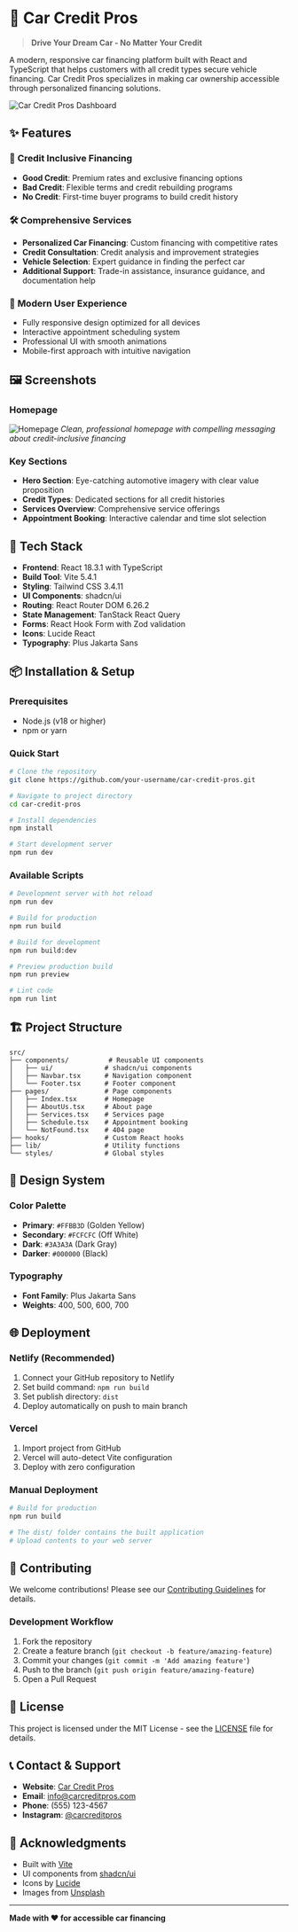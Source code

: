 # 🚗 Car Credit Pros

> **Drive Your Dream Car - No Matter Your Credit**

A modern, responsive car financing platform built with React and TypeScript that helps customers with all credit types secure vehicle financing. Car Credit Pros specializes in making car ownership accessible through personalized financing solutions.

![Car Credit Pros Dashboard](Dashboard.png)

## ✨ Features

### 🎯 **Credit Inclusive Financing**
- **Good Credit**: Premium rates and exclusive financing options
- **Bad Credit**: Flexible terms and credit rebuilding programs  
- **No Credit**: First-time buyer programs to build credit history

### 🛠️ **Comprehensive Services**
- **Personalized Car Financing**: Custom financing with competitive rates
- **Credit Consultation**: Credit analysis and improvement strategies
- **Vehicle Selection**: Expert guidance in finding the perfect car
- **Additional Support**: Trade-in assistance, insurance guidance, and documentation help

### 📱 **Modern User Experience**
- Fully responsive design optimized for all devices
- Interactive appointment scheduling system
- Professional UI with smooth animations
- Mobile-first approach with intuitive navigation

## 🖼️ Screenshots

### Homepage
![Homepage](Dashboard.png)
*Clean, professional homepage with compelling messaging about credit-inclusive financing*

### Key Sections
- **Hero Section**: Eye-catching automotive imagery with clear value proposition
- **Credit Types**: Dedicated sections for all credit histories
- **Services Overview**: Comprehensive service offerings
- **Appointment Booking**: Interactive calendar and time slot selection

## 🚀 Tech Stack

- **Frontend**: React 18.3.1 with TypeScript
- **Build Tool**: Vite 5.4.1
- **Styling**: Tailwind CSS 3.4.11
- **UI Components**: shadcn/ui
- **Routing**: React Router DOM 6.26.2
- **State Management**: TanStack React Query
- **Forms**: React Hook Form with Zod validation
- **Icons**: Lucide React
- **Typography**: Plus Jakarta Sans

## 📦 Installation & Setup

### Prerequisites
- Node.js (v18 or higher)
- npm or yarn

### Quick Start

```bash
# Clone the repository
git clone https://github.com/your-username/car-credit-pros.git

# Navigate to project directory
cd car-credit-pros

# Install dependencies
npm install

# Start development server
npm run dev
```

### Available Scripts

```bash
# Development server with hot reload
npm run dev

# Build for production
npm run build

# Build for development
npm run build:dev

# Preview production build
npm run preview

# Lint code
npm run lint
```

## 🏗️ Project Structure

```
src/
├── components/          # Reusable UI components
│   ├── ui/             # shadcn/ui components
│   ├── Navbar.tsx      # Navigation component
│   └── Footer.tsx      # Footer component
├── pages/              # Page components
│   ├── Index.tsx       # Homepage
│   ├── AboutUs.tsx     # About page
│   ├── Services.tsx    # Services page
│   ├── Schedule.tsx    # Appointment booking
│   └── NotFound.tsx    # 404 page
├── hooks/              # Custom React hooks
├── lib/                # Utility functions
└── styles/             # Global styles
```

## 🎨 Design System

### Color Palette
- **Primary**: `#FFBB3D` (Golden Yellow)
- **Secondary**: `#FCFCFC` (Off White)
- **Dark**: `#3A3A3A` (Dark Gray)
- **Darker**: `#000000` (Black)

### Typography
- **Font Family**: Plus Jakarta Sans
- **Weights**: 400, 500, 600, 700

## 🌐 Deployment

### Netlify (Recommended)
1. Connect your GitHub repository to Netlify
2. Set build command: `npm run build`
3. Set publish directory: `dist`
4. Deploy automatically on push to main branch

### Vercel
1. Import project from GitHub
2. Vercel will auto-detect Vite configuration
3. Deploy with zero configuration

### Manual Deployment
```bash
# Build for production
npm run build

# The dist/ folder contains the built application
# Upload contents to your web server
```

## 🤝 Contributing

We welcome contributions! Please see our [Contributing Guidelines](CONTRIBUTING.md) for details.

### Development Workflow
1. Fork the repository
2. Create a feature branch (`git checkout -b feature/amazing-feature`)
3. Commit your changes (`git commit -m 'Add amazing feature'`)
4. Push to the branch (`git push origin feature/amazing-feature`)
5. Open a Pull Request

## 📄 License

This project is licensed under the MIT License - see the [LICENSE](LICENSE) file for details.

## 📞 Contact & Support

- **Website**: [Car Credit Pros](https://your-domain.com)
- **Email**: info@carcreditpros.com
- **Phone**: (555) 123-4567
- **Instagram**: [@carcreditpros](https://www.instagram.com/carcreditpros/)

## 🙏 Acknowledgments

- Built with [Vite](https://vitejs.dev/)
- UI components from [shadcn/ui](https://ui.shadcn.com/)
- Icons by [Lucide](https://lucide.dev/)
- Images from [Unsplash](https://unsplash.com/)

---

**Made with ❤️ for accessible car financing**
